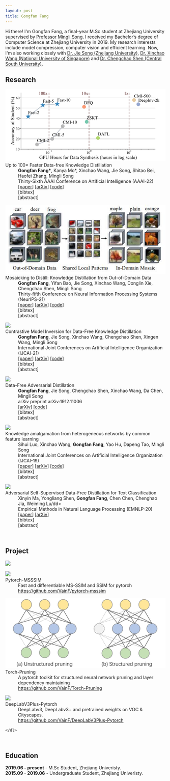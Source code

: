 ```yaml
---
layout: post
title: Gongfan Fang
---
```


<script type="text/javascript" src="../assets/js/jquery.min.js"></script>

Hi there! I'm Gongfan Fang, a final-year M.Sc student at Zhejiang University supervised by <a href="https://person.zju.edu.cn/en/msong">Professor Mingli Song</a>. I received my Bachelor’s degree of Computer Science at Zhejiang University in 2019. My research interests include model compression, computer vision and efficient learning. Now, I'm also working closely with <a href="https://vipazoo.cn/people/songjie">Dr. Jie Song (Zhejiang University)</a>, <a href="https://sites.google.com/site/sitexinchaowang/">Dr. Xinchao Wang (National University of Singapore)</a> and <a href="https://chengchaoshen.github.io/">Dr. Chengchao Shen (Central South University)</a>. 

<h2> Research </h2>

<div class="publication">
    <dl class="description">
        <div class="figure"><img src="../images/fast_dfkd.png"></img></div>
        <dt class="ptitle">Up to 100× Faster Data-free Knowledge Distillation</dt>
        <dd><b>Gongfan Fang*</b>, Kanya Mo*, Xinchao Wang, Jie Song, Shitao Bei, Haofei Zhang, Mingli Song <br></dd>
        <dd>Thirty-Sixth AAAI Conference on Artificial Intelligence (AAAI-22)</dd>
        <dd>
            [<a href="https://www.aaai.org/AAAI22Papers/AAAI-66.FangG.pdf" target="_blank">paper</a>]
            [<a href="https://arxiv.org/abs/2112.06253" target="_blank">arXiv</a>]
            [<a href="https://github.com/zju-vipa/Fast-Datafree" target="_blank">code</a>]
            <div class="link2">[<a class="fakelink" onclick="$(this).siblings('.bibref').slideToggle()">bibtex</a>]
                <div class="bibref pre-white-space"  style="overflow: hidden; display: none;">
@misc{fang2022100times,
      title={Up to 100$\times$ Faster Data-free Knowledge Distillation}, 
      author={Gongfan Fang and Kanya Mo and Xinchao Wang and Jie Song and Shitao Bei and Haofei Zhang and Mingli Song},
      year={2022},
      eprint={2112.06253},
      archivePrefix={arXiv},
      primaryClass={cs.LG}
}
</div>
            </div>  
            <div class="link2">[<a class="fakelink" onclick="$(this).siblings('.abstract').slideToggle()">abstract</a>]
                <div class="abstract"  style="overflow: hidden; display: none;">  
                    <p>Data-free knowledge distillation (DFKD) has recently been attracting increasing attention from research communities, attributed to its capability of compressing a model only using synthetic data. Despite the encouraging results achieved, state-of-the-art DFKD methods still suffer from the inefficiency of data synthesis, making the data-free training process extremely time-consuming and thus inapplicable for large-scale tasks. In this work, we introduce an efficacious scheme, termed as FastDFKD, that allows us to accelerate DFKD by a factor of orders of magnitude. At the heart of our approach is a novel strategy to reuse the shared common features in training data so as to synthesize different data instances. Unlike prior methods that optimize a set of data independently, we propose to learn a meta-synthesizer that seeks common features as the initialization for the fast data synthesis. As a result, FastDFKD achieves data synthesis within only a few steps,  significantly enhancing the efficiency of data-free training. Experiments over CIFAR, NYUv2 and ImageNet demonstrate that the proposed FastDFKD achieves 10$\times$ and even 100$\times$ acceleration while preserving  performances on par with the state of the art. </p>
                </div>
            </div>       
        </dd>
    </dl>
</div>

<div class="publication">
    <dl class="description">
        <div class="figure"><img src="../images/MosaicKD.jpg"></img></div>
        <dt class="ptitle">Mosaicking to Distill: Knowledge Distillation from Out-of-Domain Data</dt>
        <dd><b>Gongfan Fang</b>, Yifan Bao, Jie Song, Xinchao Wang, Donglin Xie, Chengchao Shen, Mingli Song</dd>
        <dd>Thirty-fifth Conference on Neural Information Processing Systems (NeurIPS-21)</dd>
        <dd>
            [<a href="https://papers.nips.cc/paper/2021/file/63dc7ed1010d3c3b8269faf0ba7491d4-Paper.pdf" target="_blank">paper</a>]
            [<a href="https://arxiv.org/abs/2110.15094" target="_blank">arXiv</a>]
            [<a href="https://github.com/zju-vipa/MosaicKD" target="_blank">code</a>]
            <div class="link2">[<a class="fakelink" onclick="$(this).siblings('.bibref').slideToggle()">bibtex</a>]
                <div class="bibref pre-white-space"  style="overflow: hidden; display: none;">
@inproceedings{fang2021mosaicking,
    title={Mosaicking to Distill: Knowledge Distillation from Out-of-Domain Data},
    author={Fang, Gongfan and Bao, Yifan and Song, Jie and Wang, Xinchao and Xie, Donglin and Shen, Chengchao and Song, Mingli},
    booktitle={Thirty-Fifth Conference on Neural Information Processing Systems},
    year={2021}
}
            </div>
            </div>  
            <div class="link2">[<a class="fakelink" onclick="$(this).siblings('.abstract').slideToggle()">abstract</a>]
                <div class="abstract"  style="overflow: hidden; display: none;">  
                    <p>Knowledge distillation (KD) aims to craft a compact student model that imitates the behavior of a pre-trained teacher in a target domain. Prior KD approaches, despite their gratifying results, have largely relied on the premise that in-domain data is available to carry out the knowledge transfer. Such an assumption, unfortunately, in many cases violates the practical setting, since the original training data or even the data domain is often unreachable due to privacy or copyright reasons. In this paper, we attempt to tackle an ambitious task, termed as out-of-domain knowledge distillation (OOD-KD), which allows us to conduct KD using only OOD data that can be readily obtained at a very low cost. Admittedly, OOD-KD is by nature a highly challenging task due to the agnostic domain gap. To this end, we introduce a handy yet surprisingly efficacious approach, dubbed as MosaicKD. The key insight behind MosaicKD lies in that, samples from various domains share common local patterns, even though their global semantic may vary significantly; these shared local patterns, in turn, can be re-assembled analogous to mosaic tiling, to approximate the in-domain data and to further alleviating the domain discrepancy. In MosaicKD, this is achieved through a four-player min-max game, in which a generator, a discriminator, a student network, are collectively trained in an adversarial manner, partially under the guidance of a pre-trained teacher. We validate MosaicKD over classification and semantic segmentation tasks across various benchmarks, and demonstrate that it yields results much superior to the state-of-the-art counterparts on OOD data. </p>
                </div>
            </div>       
        </dd>
    </dl>
</div>


<div class="publication">
    <dl class="description">
        <div class="figure"><img src="../images/cmi.png"></img></div>
        <dt class="ptitle">Contrastive Model Inversion for Data-Free Knowledge Distillation</dt>
        <dd><b>Gongfan Fang</b>, Jie Song, Xinchao Wang, Chengchao Shen, Xingen Wang, Mingli Song</dd>
        <dd>International Joint Conferences on Artificial Intelligence Organization (IJCAI-21)</dd>
        <dd>
            [<a href="https://www.ijcai.org/proceedings/2021/0327.pdf" target="_blank">paper</a>]
            [<a href="https://arxiv.org/abs/2105.08584" target="_blank">arXiv</a>]
            [<a href="https://github.com/zju-vipa/DataFree" target="_blank">code</a>]
            <div class="link2">[<a class="fakelink" onclick="$(this).siblings('.bibref').slideToggle()">bibtex</a>]
                <div class="bibref pre-white-space"  style="overflow: hidden; display: none;">
@inproceedings{fang2021contrastive,
    title={Contrastive Model Inversion for Data-Free Knowledge Distillation},
    author={Fang, Gongfan and Song, Jie and Wang, Xinchao and Shen, Chengchao and Wang, Xingen and Song, Mingli},
    booktitle={Proceedings of the Thirtieth International Joint Conference on Artificial Intelligence (IJCAI-21)},
    year={2021}
}
            </div>
            </div>  
            <div class="link2">[<a class="fakelink" onclick="$(this).siblings('.abstract').slideToggle()">abstract</a>]
                <div class="abstract"  style="overflow: hidden; display: none;">  
                    <p>Model inversion, whose goal is to recover training data from a pre-trained model, has been recently proved feasible. However, existing inversion methods usually suffer from the mode collapse problem, where the synthesized instances are highly similar to each other and thus show limited effectiveness for downstream tasks, such as knowledge distillation. In this paper, we propose Contrastive Model Inversion~(CMI), where the data diversity is explicitly modeled as an optimizable objective, to alleviate the mode collapse issue. Our main observation is that, under the constraint of the same amount of data, higher data diversity usually indicates stronger instance discrimination. To this end, we introduce in CMI a contrastive learning objective that encourages the synthesizing instances to be distinguishable from the already synthesized ones in previous batches. Experiments of pre-trained models on CIFAR-10, CIFAR-100, and Tiny-ImageNet demonstrate that CMI not only generates more visually plausible instances than the state of the arts, but also achieves significantly superior performance when the generated data are used for knowledge distillation. </p>
                </div>
            </div>       
        </dd>
    </dl>
</div>


<div class="publication">
    <dl class="description">
        <div class="figure"><img src="../images/dfad.png"></img></div>
        <dt class="ptitle">Data-Free Adversarial Distillation</dt>
        <dd><b>Gongfan Fang</b>, Jie Song, Chengchao Shen, Xinchao Wang, Da Chen, Mingli Song</dd>
        <dd>arXiv preprint arXiv:1912.11006</dd>
        <dd>
            [<a href="https://arxiv.org/abs/1912.11006" target="_blank">arXiv</a>]
            [<a href="https://github.com/VainF/Data-Free-Adversarial-Distillation" target="_blank">code</a>]
            <div class="link2">[<a class="fakelink" onclick="$(this).siblings('.bibref').slideToggle()">bibtex</a>]
                <div class="bibref pre-white-space"  style="overflow: hidden; display: none;">
@article{fang2019data,
    title={Data-free adversarial distillation},
    author={Fang, Gongfan and Song, Jie and Shen, Chengchao and Wang, Xinchao and Chen, Da and Song, Mingli},
    journal={arXiv preprint arXiv:1912.11006},
    year={2019}
}
            </div>
            </div>  
            <div class="link2">[<a class="fakelink" onclick="$(this).siblings('.abstract').slideToggle()">abstract</a>]
                <div class="abstract"  style="overflow: hidden; display: none;">  
                    <p>Knowledge Distillation (KD) has made remarkable progress in the last few years and become a popular paradigm for model compression and knowledge transfer. However, almost all existing KD algorithms are data-driven, i.e., relying on a large amount of original training data or alternative data, which is usually unavailable in real-world scenarios. In this paper, we devote ourselves to this challenging problem and propose a novel adversarial distillation mechanism to craft a compact student model without any real-world data. We introduce a model discrepancy to quantificationally measure the difference between student and teacher models and construct an optimizable upper bound. In our work, the student and the teacher jointly act the role of the discriminator to reduce this discrepancy, when a generator adversarially produces some "hard samples" to enlarge it. Extensive experiments demonstrate that the proposed data-free method yields comparable performance to existing data-driven methods. More strikingly, our approach can be directly extended to semantic segmentation, which is more complicated than classification, and our approach achieves state-of-the-art results. </p>
                </div>
            </div>       
        </dd>
    </dl>
</div>


<div class="publication">
    <dl class="description">
        <div class="figure"><img src="../images/cfl.png"></img></div>
        <dt class="ptitle">Knowledge amalgamation from heterogeneous networks by common feature learning</dt>
        <dd>Sihui Luo, Xinchao Wang, <b>Gongfan Fang</b>, Yao Hu, Dapeng Tao, Mingli Song</dd>
        <dd>International Joint Conferences on Artificial Intelligence Organization (IJCAI-19)</dd>
        <dd>
            [<a href="https://www.ijcai.org/proceedings/2019/0428.pdf" target="_blank">paper</a>]
            [<a href="https://arxiv.org/abs/1906.10546" target="_blank">arXiv</a>]
            [<a href="https://github.com/zju-vipa/CommonFeatureLearning" target="_blank">code</a>]
            <div class="link2">[<a class="fakelink" onclick="$(this).siblings('.bibref').slideToggle()">bibtex</a>]
                <div class="bibref pre-white-space"  style="overflow: hidden; display: none;">
@inproceedings{luo2019knowledge,
    title={Knowledge Amalgamation from Heterogeneous Networks by Common Feature Learning},
    author={Luo, Sihui and Wang, Xinchao and Fang, Gongfan and Hu, Yao and Tao, Dapeng and Song, Mingli},
    booktitle={Proceedings of the 28th International Joint Conference on Artificial Intelligence (IJCAI)},
    year={2019},
}
            </div>
            </div>  
            <div class="link2">[<a class="fakelink" onclick="$(this).siblings('.abstract').slideToggle()">abstract</a>]
                <div class="abstract"  style="overflow: hidden; display: none;">  
                    <p>An increasing number of well-trained deep networks have been released online by researchers and developers, enabling the community to reuse them in a plug-and-play way without accessing the training annotations. However, due to the large number of network variants, such public-available trained models are often of different architectures, each of which being tailored for a specific task or dataset. In this paper, we study a deep-model reusing task, where we are given as input pre-trained networks of heterogeneous architectures specializing in distinct tasks, as teacher models. We aim to learn a multitalented and light-weight student model that is able to grasp the integrated knowledge from all such heterogeneous-structure teachers, again without accessing any human annotation. To this end, we propose a common feature learning scheme, in which the features of all teachers are transformed into a common space and the student is enforced to imitate them all so as to amalgamate the intact knowledge. We test the proposed approach on a list of benchmarks and demonstrate that the learned student is able to achieve very promising performance, superior to those of the teachers in their specialized tasks. </p>
                </div>
            </div>       
        </dd>
    </dl>
</div>


<div class="publication">
    <dl class="description">
        <div class="figure"><img src="../images/dfkd_nlp.png"></img></div>
        <dt class="ptitle">Adversarial Self-Supervised Data-Free Distillation for Text Classification</dt>
        <dd>Xinyin Ma, Yongliang Shen, <b>Gongfan Fang</b>, Chen Chen, Chenghao Jia, Weiming Lu/dd>
        <dd>Empirical Methods in Natural Language Processing (EMNLP-20)</dd>
        <dd>
            [<a href="https://www.aclweb.org/anthology/2020.emnlp-main.499.pdf" target="_blank">paper</a>]
            [<a href="https://arxiv.org/abs/2010.04883" target="_blank">arXiv</a>]
            <div class="link2">[<a class="fakelink" onclick="$(this).siblings('.bibref').slideToggle()">bibtex</a>]
                <div class="bibref pre-white-space"  style="overflow: hidden; display: none;">
@inproceedings{ma2020adversarial,
    title={Adversarial Self-Supervised Data Free Distillation for Text Classification},
    author={Ma, Xinyin and Shen, Yongliang and Fang, Gongfan and Chen, Chen and Jia, Chenghao and Lu, Weiming},
    booktitle={Proceedings of the 2020 Conference on Empirical Methods in Natural Language Processing (EMNLP)},
    pages={6182--6192},
    year={2020}
}
            </div>
            </div>  
            <div class="link2">[<a class="fakelink" onclick="$(this).siblings('.abstract').slideToggle()">abstract</a>]
                <div class="abstract"  style="overflow: hidden; display: none;">  
                    <p>Large pre-trained transformer-based language models have achieved impressive results on a wide range of NLP tasks. In the past few years, Knowledge Distillation(KD) has become a popular paradigm to compress a computationally expensive model to a resource-efficient lightweight model. However, most KD algorithms, especially in NLP, rely on the accessibility of the original training dataset, which may be unavailable due to privacy issues. To tackle this problem, we propose a novel two-stage data-free distillation method, named Adversarial self-Supervised Data-Free Distillation (AS-DFD), which is designed for compressing large-scale transformer-based models (e.g., BERT). To avoid text generation in discrete space, we introduce a Plug & Play Embedding Guessing method to craft pseudo embeddings from the teacher's hidden knowledge. Meanwhile, with a self-supervised module to quantify the student's ability, we adapt the difficulty of pseudo embeddings in an adversarial training manner. To the best of our knowledge, our framework is the first data-free distillation framework designed for NLP tasks. We verify the effectiveness of our method on several text classification datasets. </p>
                </div>
            </div>       
        </dd>
    </dl>
</div>

<br> 


<h2> Project </h2>


<div>
<img src="https://github-readme-stats.vercel.app/api?username=VainF&theme=dark&bg_color=fff&title_color=444444&text_color=444444"></img>
</div>


<div class="publication">
    <dl class="description">
        <div class="figure"><img src="../images/msssim.png"></img></div>
        <dt class="ptitle">Pytorch-MSSSIM</dt>
        <dd>Fast and differentiable MS-SSIM and SSIM for pytorch</dd>
        <dd><a href="https://github.com/VainF/pytorch-msssim" target="_blank">https://github.com/VainF/pytorch-msssim</a></dd>
    </dl>
</div>

<div class="publication">
    <dl class="description">
        <div class="figure"><img src="../images/torch_pruning.png"></img></div>
        <dt class="ptitle">Torch-Pruning</dt>
        <dd>A pytorch toolkit for structured neural network pruning and layer dependency maintaining</dd>
        <dd><a href="https://github.com/VainF/Torch-Pruning" target="_blank">https://github.com/VainF/Torch-Pruning</a></dd>
    </dl>
</div>

<div class="publication">
    <dl class="description">
        <div class="figure"><img src="../images/deeplab.png"></img></div>
        <dt class="ptitle">DeepLabV3Plus-Pytorch</dt>
        <dd>DeepLabv3, DeepLabv3+ and pretrained weights on VOC & Cityscapes.</dd>
        <dd><a href="https://github.com/VainF/DeepLabV3Plus-Pytorch" target="_blank">https://github.com/VainF/DeepLabV3Plus-Pytorch</a></dd>

    </dl>
</div>

<br>

<h2> Education </h2>

<b>2019.06 - present</b> - M.Sc Student, Zhejiang Univeristy. <br>
<b>2015.09 - 2019.06</b> - Undergraduate Student, Zhejiang Univeristy.
